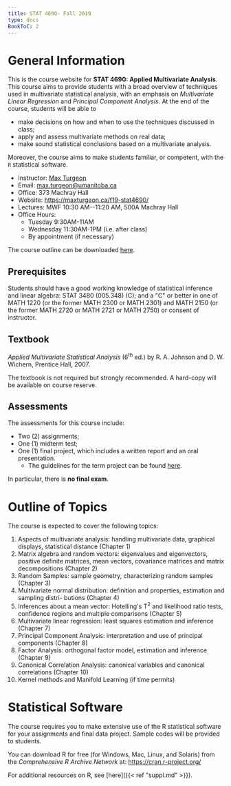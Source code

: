 ```yaml
---
title: STAT 4690- Fall 2019
type: docs
BookToC: 2
---
```


# General Information

This is the course website for **STAT 4690: Applied Multivariate Analysis**. This course aims to provide students with a broad overview of techniques used in multivariate statistical analysis, with an emphasis on *Multivariate Linear Regression* and *Principal Component Analysis*. At the end of the course, students will be able to

  - make decisions on how and when to use the techniques discussed in class;
  - apply and assess multivariate methods on real data;
  - make sound statistical conclusions based on a multivariate analysis.

Moreover, the course aims to make students familiar, or competent, with the `R` statistical software.

  - Instructor: [Max Turgeon](https://maxturgeon.ca/)
  - Email: <max.turgeon@umanitoba.ca>
  - Office: 373 Machray Hall
  - Website: <https://maxturgeon.ca/f19-stat4690/>
  - Lectures: MWF 10:30 AM--11:20 AM, 500A Machray Hall
  - Office Hours:
    + Tuesday 9:30AM-11AM
    + Wednesday 11:30AM-1PM (i.e. after class)
    + By appointment (if necessary)
    
The course outline can be downloaded [here](outline_stat4690_f19.pdf).

## Prerequisites

Students should have a good working knowledge of statistical inference and linear algebra: STAT 3480 (005.348) \(C\); and a "C" or better in one of MATH 1220 (or the former MATH 2300 or MATH 2301) and MATH 2150 (or the former MATH 2720 or MATH 2721 or MATH 2750) or consent of instructor.

## Textbook

*Applied Multivariate Statistical Analysis* (6<sup>th</sup> ed.) by R. A. Johnson and D. W. Wichern, Prentice Hall, 2007.


The textbook is not required but strongly recommended. A hard-copy will be available on course reserve.

## Assessments

The assessments for this course include:

  - Two (2) assignments;
  - One (1) midterm test;
  - One (1) final project, which includes a written report and an oral presentation.
    + The guidelines for the term project can be found [here](term_project-guidelines.pdf).
  
In particular, there is **no final exam**.

# Outline of Topics

The course is expected to cover the following topics:

  1. Aspects of multivariate analysis: handling multivariate data, graphical displays, statistical
distance (Chapter 1)
  2. Matrix algebra and random vectors: eigenvalues and eigenvectors, positive definite matrices,
mean vectors, covariance matrices and matrix decompositions (Chapter 2)
  3. Random Samples: sample geometry, characterizing random samples (Chapter 3)
  4. Multivariate normal distribution: definition and properties, estimation and sampling distri-
butions (Chapter 4)
  5. Inferences about a mean vector: Hotelling's T<sup>2</sup> and likelihood ratio tests, confidence regions
and multiple comparisons (Chapter 5)
  6. Multivariate linear regression: least squares estimation and inference (Chapter 7)
  7. Principal Component Analysis: interpretation and use of principal components (Chapter 8)
  8. Factor Analysis: orthogonal factor model, estimation and inference (Chapter 9)
  9. Canonical Correlation Analysis: canonical variables and canonical correlations (Chapter 10)
  10. Kernel methods and Manifold Learning (if time permits)

# Statistical Software

The course requires you to make extensive use of the R statistical software for your assignments and final data project. Sample codes will be provided to students. 

You can download R for free (for Windows, Mac, Linux, and Solaris) from the *Comprehensive R Archive Network* at: https://cran.r-project.org/

For additional resources on R, see [here]({{< ref "suppl.md" >}}).

